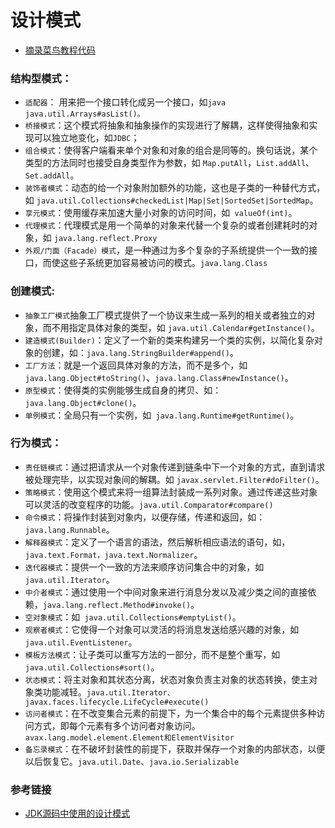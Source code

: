 # 设计模式

- [摘录菜鸟教程代码](https://github.com/EDOUP/DesignPattern)

###  结构型模式：

- `适配器`： 用来把一个接口转化成另一个接口，如```java java.util.Arrays#asList()。```
- `桥接模式`：这个模式将抽象和抽象操作的实现进行了解耦，这样使得抽象和实现可以独立地变化，如`JDBC`；
- `组合模式`：使得客户端看来单个对象和对象的组合是同等的。换句话说，某个类型的方法同时也接受自身类型作为参数，如 `Map.putAll`，`List.addAll`、`Set.addAll`。
- `装饰者模式`：动态的给一个对象附加额外的功能，这也是子类的一种替代方式，如 `java.util.Collections#checkedList|Map|Set|SortedSet|SortedMap`。
- `享元模式`：使用缓存来加速大量小对象的访问时间，如` valueOf(int)`。
- `代理模式`：代理模式是用一个简单的对象来代替一个复杂的或者创建耗时的对象，如 `java.lang.reflect.Proxy`
- `外观/门面（Facade）模式`，是一种通过为多个复杂的子系统提供一个一致的接口，而使这些子系统更加容易被访问的模式。`java.lang.Class`

###  创建模式:
  - `抽象工厂模式`抽象工厂模式提供了一个协议来生成一系列的相关或者独立的对象，而不用指定具体对象的类型，如 `java.util.Calendar#getInstance()`。
  - `建造模式(Builder)`：定义了一个新的类来构建另一个类的实例，以简化复杂对象的创建，如：`java.lang.StringBuilder#append()`。
  - `工厂方法`：就是一个返回具体对象的方法，而不是多个，如` java.lang.Object#toString()`、`java.lang.Class#newInstance()`。
  - `原型模式`：使得类的实例能够生成自身的拷贝、如：`java.lang.Object#clone()`。
  - `单例模式`：全局只有一个实例，如` java.lang.Runtime#getRuntime()`。

###  行为模式：
  - `责任链模式`：通过把请求从一个对象传递到链条中下一个对象的方式，直到请求被处理完毕，以实现对象间的解耦。如 `javax.servlet.Filter#doFilter()`。
  - `策略模式`：使用这个模式来将一组算法封装成一系列对象。通过传递这些对象可以灵活的改变程序的功能。`java.util.Comparator#compare()`
  - `命令模式`：将操作封装到对象内，以便存储，传递和返回，如：`java.lang.Runnable`。
  - `解释器模式`：定义了一个语言的语法，然后解析相应语法的语句，如，`java.text.Format，java.text.Normalizer`。
  - `迭代器模式`：提供一个一致的方法来顺序访问集合中的对象，如 `java.util.Iterator`。
  - `中介者模式`：通过使用一个中间对象来进行消息分发以及减少类之间的直接依赖，`java.lang.reflect.Method#invoke()`。
  - `空对象模式`：如` java.util.Collections#emptyList()`。
  - `观察者模式`：它使得一个对象可以灵活的将消息发送给感兴趣的对象，如 `java.util.EventListener`。
  - `模板方法模式`：让子类可以重写方法的一部分，而不是整个重写，如 `java.util.Collections#sort()`。
  - `状态模式`：将主对象和其状态分离，状态对象负责主对象的状态转换，使主对象类功能减轻。`java.util.Iterator、javax.faces.lifecycle.LifeCycle#execute()`
  - `访问者模式`：在不改变集合元素的前提下，为一个集合中的每个元素提供多种访问方式，即每个元素有多个访问者对象访问。`avax.lang.model.element.Element和ElementVisitor`
  - `备忘录模式`：在不破坏封装性的前提下，获取并保存一个对象的内部状态，以便以后恢复它。`java.util.Date`、`java.io.Serializable`

### 参考链接
- [JDK源码中使用的设计模式](https://www.cnblogs.com/techliang666/p/9154173.html)
